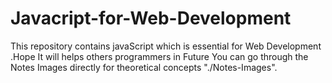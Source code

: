 # Javacript-for-Web-Development
This repository contains javaScript which is essential for Web Development .Hope It will helps others programmers in Future
You can go through the Notes Images directly for theoretical concepts "./Notes-Images".